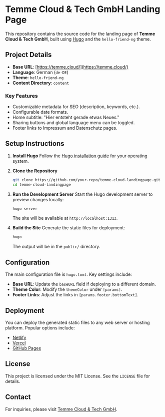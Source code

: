# Temme Cloud & Tech GmbH Landing Page

This repository contains the source code for the landing page of **Temme Cloud & Tech GmbH**, built using [Hugo](https://gohugo.io/) and the `hello-friend-ng` theme.

## Project Details

- **Base URL**: [https://temme.cloud/](https://temme.cloud/)
- **Language**: German (`de-DE`)
- **Theme**: `hello-friend-ng`
- **Content Directory**: `content`

### Key Features

- Customizable metadata for SEO (description, keywords, etc.).
- Configurable date formats.
- Home subtitle: "Hier entsteht gerade etwas Neues."
- Sharing buttons and global language menu can be toggled.
- Footer links to Impressum and Datenschutz pages.

## Setup Instructions

1. **Install Hugo**
   Follow the [Hugo installation guide](https://gohugo.io/getting-started/installing/) for your operating system.

2. **Clone the Repository**
   ```bash
   git clone https://github.com/your-repo/temme-cloud-landingpage.git
   cd temme-cloud-landingpage
   ```

3. **Run the Development Server**
   Start the Hugo development server to preview changes locally:
   ```bash
   hugo server
   ```

   The site will be available at `http://localhost:1313`.

4. **Build the Site**
   Generate the static files for deployment:
   ```bash
   hugo
   ```

   The output will be in the `public/` directory.

## Configuration

The main configuration file is `hugo.toml`. Key settings include:

- **Base URL**: Update the `baseURL` field if deploying to a different domain.
- **Theme Color**: Modify the `themeColor` under `[params]`.
- **Footer Links**: Adjust the links in `[params.footer.bottomText]`.

## Deployment

You can deploy the generated static files to any web server or hosting platform. Popular options include:

- [Netlify](https://www.netlify.com/)
- [Vercel](https://vercel.com/)
- [GitHub Pages](https://pages.github.com/)

## License

This project is licensed under the MIT License. See the `LICENSE` file for details.

## Contact

For inquiries, please visit [Temme Cloud & Tech GmbH](https://temme.cloud/).
